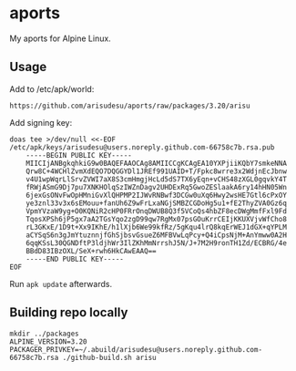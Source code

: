 aports
======

My aports for Alpine Linux.

Usage
-----
Add to /etc/apk/world:

	https://github.com/arisudesu/aports/raw/packages/3.20/arisu

Add signing key:

	doas tee >/dev/null <<-EOF /etc/apk/keys/arisudesu@users.noreply.github.com-66758c7b.rsa.pub
		-----BEGIN PUBLIC KEY-----
		MIICIjANBgkqhkiG9w0BAQEFAAOCAg8AMIICCgKCAgEA10YXPjiiKQbY7smkeNNA
		Qrw8C+4WCHlZvmXdEQO7DQGGYDl1JREf991UAID+T/Fpkc8wrre3x2WdjnEcJbnw
		v4U1wpWqrLlSrvZVWI7aX8S3cmHmgjHcLd5dS7TX6yEqn+vCHS48zXGL0gqvkY4T
		fRWjASmG9Dj7pu7XNKHOlqSzIWZnDagv2UHDExRq5GwoZESlaakA6ry14hHN05Wn
		6jexGsONvFwOpHMniGvXlQHPMP2IJWvRNBwf3DCGw0uXq6Hwy2wsHE7Gtl6cPxOY
		ye3znl33v3x6sEMouu+fanUh6Z9wFrLxaNGjSMBZCGDoHg5u1+fE2ThyZVA0Gz6q
		VpmYVzaW9yg+O0KQNiR2cHP0FRrOnqDWUB8Q3f5VCoQs4hbZF8ecDWgMmfFxl9Fd
		TqosXPSh6jP5gx7aA2TGsYqo2zgD99qw7RgMx07psGOuKrrCEIjKKUXVjvWfCho8
		rL3GKxE/1D9t+Xx9IKhE/h1lXjb6We99kfRz/5gKqu4lrQ8kqErWEJ1dGX+qYPLM
		aCYSqS6n3gJmYtuznnjfGhSjbsvGsueZ6MFBVwLqPcy+Q4iCpsNjM+AnYmww0A2H
		6qqKSsL30QGNDftP3ldjhWr3IlZKhMmNrrshJ5N/J+7M2H9ronTH1Zd/ECBRG/4e
		BBdD83IBzOXL/SeX+rwh6HkCAwEAAQ==
		-----END PUBLIC KEY-----
	EOF

Run `apk update` afterwards.

Building repo locally
---------------------

	mkdir ../packages
	ALPINE_VERSION=3.20 PACKAGER_PRIVKEY=~/.abuild/arisudesu@users.noreply.github.com-66758c7b.rsa ./github-build.sh arisu
